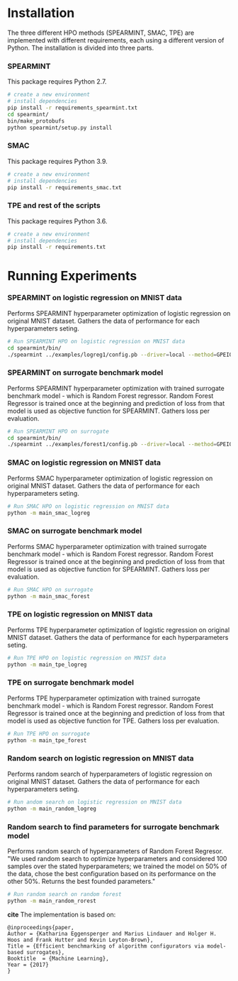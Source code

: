 

# Installation
The three different HPO methods (SPEARMINT, SMAC, TPE) are implemented with different requirements, each using a different version of Python. The installation is divided into three parts.

### SPEARMINT
This package requires Python 2.7.
```bash
# create a new environment
# install dependencies
pip install -r requirements_spearmint.txt
cd spearmint/
bin/make_protobufs
python spearmint/setup.py install
```

### SMAC
This package requires Python 3.9.
```bash
# create a new environment
# install dependencies
pip install -r requirements_smac.txt
```

### TPE and rest of the scripts
This package requires Python 3.6.
```bash
# create a new environment
# install dependencies
pip install -r requirements.txt
```


# Running Experiments

### SPEARMINT on logistic regression on MNIST data
Performs SPEARMINT hyperparameter optimization of logistic regression on original MNIST dataset. Gathers the data of performance for each hyperparameters seting. 
```bash
# Run SPEARMINT HPO on logistic regression on MNIST data
cd spearmint/bin/
./spearmint ../examples/logreg1/config.pb --driver=local --method=GPEIOptChooser --method-args=noiseless=1
```

### SPEARMINT on surrogate benchmark model
Performs SPEARMINT hyperparameter optimization with trained surrogate benchmark model - which is Random Forest regressor. Random Forest Regressor is trained once at the beginning and prediction of loss from that model is used as objective function for SPEARMINT. Gathers loss per evaluation. 
```bash
# Run SPEARMINT HPO on surrogate
cd spearmint/bin/
./spearmint ../examples/forest1/config.pb --driver=local --method=GPEIOptChooser --method-args=noiseless=1
```


### SMAC on logistic regression on MNIST data
Performs SMAC hyperparameter optimization of logistic regression on original MNIST dataset. Gathers the data of performance for each hyperparameters seting. 
```bash
# Run SMAC HPO on logistic regression on MNIST data
python -m main_smac_logreg
```

### SMAC on surrogate benchmark model
Performs SMAC hyperparameter optimization with trained surrogate benchmark model - which is Random Forest regressor. Random Forest Regressor is trained once at the beginning and prediction of loss from that model is used as objective function for SPEARMINT. Gathers loss per evaluation. 
```bash
# Run SMAC HPO on surrogate
python -m main_smac_forest
```


### TPE on logistic regression on MNIST data
Performs TPE hyperparameter optimization of logistic regression on original MNIST dataset. Gathers the data of performance for each hyperparameters seting.
```bash
# Run TPE HPO on logistic regression on MNIST data
python -m main_tpe_logreg
```

### TPE on surrogate benchmark model
Performs TPE hyperparameter optimization with trained surrogate benchmark model - which is Random Forest regressor. Random Forest Regressor is trained once at the beginning and prediction of loss from that model is used as objective function for TPE. Gathers loss per evaluation.
```bash
# Run TPE HPO on surrogate
python -m main_tpe_forest
```


### Random search on logistic regression on MNIST data
Performs random search of hyperparameters of logistic regression on original MNIST dataset. Gathers the data of performance for each hyperparameters seting.
```bash
# Run andom search on logistic regression on MNIST data
python -m main_random_logreg
```

### Random search to find parameters for surrogate benchmark model
Performs random search of hyperparameters of Random Forest Regresor. "We used random search to optimize hyperparameters and considered 100 samples over the stated hyperparameters; we trained the model on 50% of the data, chose the best configuration based on its performance on the other 50%. Returns the best founded parameters."
```bash
# Run random search on random forest
python -m main_random_rorest
```

**cite** The implementation is based on:

    @inproceedings{paper,
	Author = {Katharina Eggensperger and Marius Lindauer and Holger H. Hoos and Frank Hutter and Kevin Leyton-Brown},
	Title = {Efficient benchmarking of algorithm configurators via model-based surrogates},
	Booktitle  = {Machine Learning},
	Year = {2017}
    }


